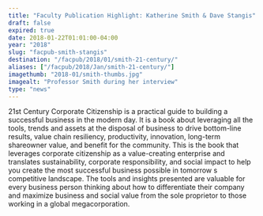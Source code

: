 ```yaml
---
title: "Faculty Publication Highlight: Katherine Smith & Dave Stangis"
draft: false
expired: true
date: 2018-01-22T01:01:00-04:00
year: "2018"
slug: "facpub-smith-stangis"
destination: "/facpub/2018/01/smith-21-century/"
aliases: ["/facpub/2018/Jan/smith-21-century/"]
imagethumb: "2018-01/smith-thumbs.jpg"
imagealt: "Professor Smith during her interview"
type: "news"
---
```


21st Century Corporate Citizenship is a practical guide to building a successful business in the modern day. It is a book about leveraging all the tools, trends and assets at the disposal of business to drive bottom-line results, value chain resiliency, productivity, innovation, long-term shareowner value, and benefit for the community. This is the book that leverages corporate citizenship as a value-creating enterprise and translates sustainability, corporate responsibility, and social impact to help you create the most successful business possible in tomorrow s competitive landscape. The tools and insights presented are valuable for every business person thinking about how to differentiate their company and maximize business and social value from the sole proprietor to those working in a global megacorporation.
